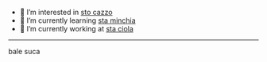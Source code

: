 - 👀 I’m interested in [sto cazzo]()
- 🌱 I’m currently learning [sta minchia]()
- 📖 I’m currently working at [sta ciola]()

--------------------------------------------

  bale suca
